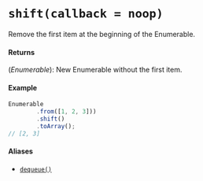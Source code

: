 # `shift(callback = noop)`

Remove the first item at the beginning of the Enumerable.

#### Returns

(*Enumerable*): New Enumerable without the first item.

#### Example

```js
Enumerable
        .from([1, 2, 3]))
        .shift()
        .toArray();
// [2, 3]
```

#### Aliases

- [`dequeue()`](../Others/Dequeue.md)
